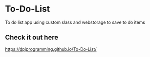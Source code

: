 # To-Do-List
To do list app using custom slass and webstorage to save to do items

## Check it out here
https://dpjprogramming.github.io/To-Do-List/
